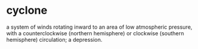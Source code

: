 # cyclone
a system of winds rotating inward to an area of low atmospheric pressure, with a counterclockwise (northern hemisphere) or clockwise (southern hemisphere) circulation; a depression.
